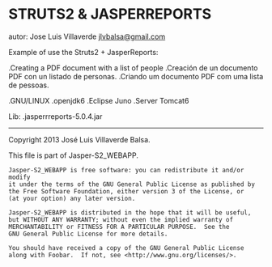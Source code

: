 STRUTS2 & JASPERREPORTS
=======================

autor: Jose Luis Villaverde
jlvbalsa@gmail.com

Example of use the Struts2 + JasperReports:

.Creating a PDF document with a list of people
.Creación de un documento PDF con un listado de personas.
.Criando um documento PDF com uma lista de pessoas.

.GNU/LINUX
.openjdk6
.Eclipse Juno
.Server Tomcat6

Lib:
.jasperrreports-5.0.4.jar



*****
Copyright 2013 José Luis Villaverde Balsa.

This file is part of Jasper-S2_WEBAPP.

    Jasper-S2_WEBAPP is free software: you can redistribute it and/or modify
    it under the terms of the GNU General Public License as published by
    the Free Software Foundation, either version 3 of the License, or
    (at your option) any later version.

    Jasper-S2_WEBAPP is distributed in the hope that it will be useful,
    but WITHOUT ANY WARRANTY; without even the implied warranty of
    MERCHANTABILITY or FITNESS FOR A PARTICULAR PURPOSE.  See the
    GNU General Public License for more details.

    You should have received a copy of the GNU General Public License
    along with Foobar.  If not, see <http://www.gnu.org/licenses/>.

